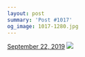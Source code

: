 ```yaml
---
layout: post
summary: 'Post #1017'
og_image: 1017-1280.jpg
---
```


<p>
  <time>
    <a href="/1017">September 22, 2019</a>
  </time>
  <a href="/1017">
    <img src="{{ site.assets_url }}/1017-640.jpg" srcset="{{ site.assets_url }}/1017-320.jpg 320w, {{ site.assets_url }}/1017-640.jpg 640w, {{ site.assets_url }}/1017-960.jpg 960w, {{ site.assets_url }}/1017-1280.jpg 1280w" sizes="(min-width: 700px) 50vw, calc(100vw - 2rem)" />
  </a>
</p>
